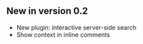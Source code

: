 New in version 0.2
------------------

* New plugin: interactive server-side search
* Show context in inline comments
